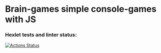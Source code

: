 # Brain-games simple console-games with JS

### Hexlet tests and linter status:
[![Actions Status](https://github.com/Alexey-654/frontend-project-lvl1/workflows/hexlet-check/badge.svg)](https://github.com/Alexey-654/frontend-project-lvl1/actions)